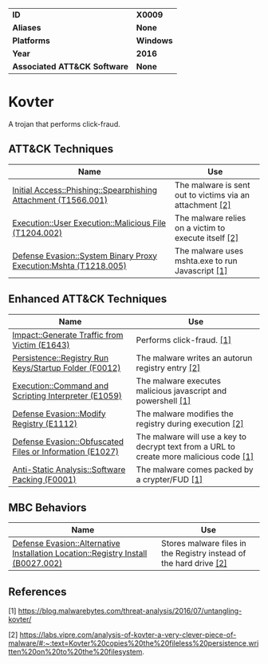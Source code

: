 
<table>
<tr>
<td><b>ID</b></td>
<td><b>X0009</b></td>
</tr>
<tr>
<td><b>Aliases</b></td>
<td><b>None</b></td>
</tr>
<tr>
<td><b>Platforms</b></td>
<td><b>Windows</b></td>
</tr>
<tr>
<td><b>Year</b></td>
<td><b>2016</b></td>
</tr>
<tr>
<td><b>Associated ATT&CK Software</b></td>
<td><b>None</b></td>
</tr>
</table>


Kovter
======
A trojan that performs click-fraud.


ATT&CK Techniques
-----------------
|Name|Use|
|---|---|
|[Initial Access::Phishing::Spearphishing Attachment (T1566.001)](https://attack.mitre.org/techniques/T1566/001/)|The malware is sent out to victims via an attachment [[2]](#2)|
|[Execution::User Execution::Malicious File (T1204.002)](https://attack.mitre.org/techniques/T1204/002/)|The malware relies on a victim to execute itself [[2]](#2)|
|[Defense Evasion::System Binary Proxy Execution:Mshta (T1218.005)](https://attack.mitre.org/techniques/T1218/005/)|	The malware uses mshta.exe to run Javascript [[1]](#1)|

Enhanced ATT&CK Techniques
---------
|Name|Use|
|---|---|
|[Impact::Generate Traffic from Victim (E1643)](../impact/generate-traffic-from-victim.md)|Performs click-fraud. [[1]](#1)|
|[Persistence::Registry Run Keys/Startup Folder (F0012)](../persistence/registry-run-keys-startup-folder.md)|The malware writes an autorun registry entry [[2]](#2)|
|[Execution::Command and Scripting Interpreter (E1059)](../execution/command-and-scripting-interpreter.md)|The malware executes malicious javascript and powershell [[1]](#1)|
|[Defense Evasion::Modify Registry (E1112)](../defense-evasion/modify-registry.md)|The malware modifies the registry during execution [[2]](#2)|
|[Defense Evasion::Obfuscated Files or Information (E1027)](../defense-evasion/obfuscated-files-or-information.md)|The malware will use a key to decrypt text from a URL to create more malicious code [[1]](#1)|
|[Anti-Static Analysis::Software Packing (F0001)](../anti-static-analysis/software-packing.md)|The malware comes packed by a crypter/FUD [[1]](#1)|


MBC Behaviors
---------
|Name|Use|
|---|---|
|[Defense Evasion::Alternative Installation Location::Registry Install (B0027.002)](../defense-evasion/alternative-installation-location.md)|Stores malware files in the Registry instead of the hard drive [[2]](#2)|

References
----------
<a name="1">[1]</a> https://blog.malwarebytes.com/threat-analysis/2016/07/untangling-kovter/

<a name="2">[2]</a> https://labs.vipre.com/analysis-of-kovter-a-very-clever-piece-of-malware/#:~:text=Kovter%20copies%20the%20fileless%20persistence,written%20on%20to%20the%20filesystem.
